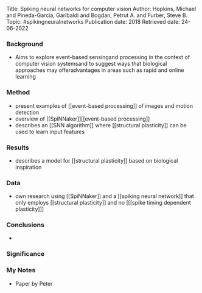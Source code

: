 Title: Spiking neural networks for computer vision
Author: Hopkins, Michael and Pineda-Garcia, Garibaldi and Bogdan, Petrut A. and Furber, Steve B.
Topic: #spikingneuralnetworks 
Publication date: 2018
Retrieved date: 24-06-2022 

### Background
- Aims to explore event-based sensingand processing in the context of computer vision systemsand to suggest ways that biological approaches may offeradvantages in areas such as rapid and online learning

### Method
- present examples of [[event-based processing]] of images and motion detection 
- overview of [[SpiNNaker]][[event-based processing]] 
- describes an [[SNN algorithm]] where [[structural plasticity]] can be used to learn input features

### Results
- describes a model for [[structural plasticity]] based on biological inspiration

### Data 
- own research using [[SpiNNaker]] and a [[spiking neural network]] that only employs [[structural plasticity]] and no [[[spike timing dependent plasticity]]]

### Conclusions
-
### Significance
### My Notes
- Paper by Peter
